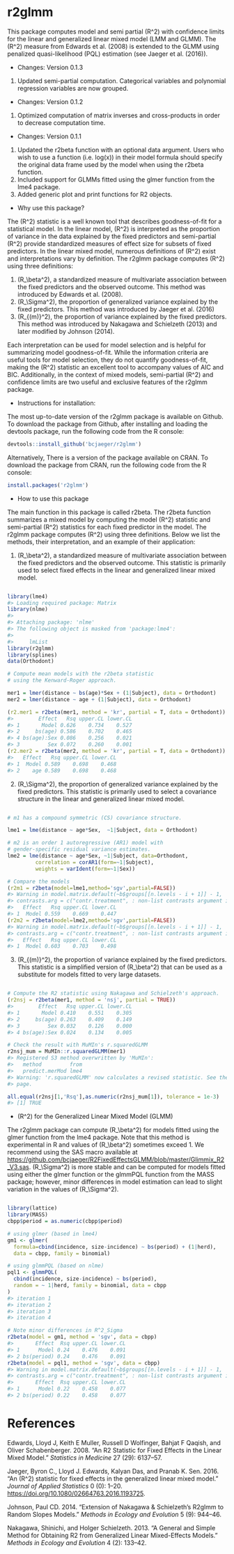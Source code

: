 
<!-- README.md is generated from README.Rmd. Please edit that file -->

# r2glmm

This package computes model and semi partial \(R^2\) with confidence
limits for the linear and generalized linear mixed model (LMM and GLMM).
The \(R^2\) measure from Edwards et al. (2008) is extended to the GLMM
using penalized quasi-likelihood (PQL) estimation (see Jaeger et al.
(2016)).

  - Changes: Version 0.1.3

<!-- end list -->

1.  Updated semi-partial computation. Categorical variables and
    polynomial regression variables are now grouped.

<!-- end list -->

  - Changes: Version 0.1.2

<!-- end list -->

1.  Optimized computation of matrix inverses and cross-products in order
    to decrease computation time.

<!-- end list -->

  - Changes: Version 0.1.1

<!-- end list -->

1.  Updated the r2beta function with an optional data argument. Users
    who wish to use a function (i.e. log(x)) in their model formula
    should specify the original data frame used by the model when using
    the r2beta function.
2.  Included support for GLMMs fitted using the glmer function from the
    lme4 package.
3.  Added generic plot and print functions for R2 objects.

<!-- end list -->

  - Why use this package?

The \(R^2\) statistic is a well known tool that describes
goodness-of-fit for a statistical model. In the linear model, \(R^2\) is
interpreted as the proportion of variance in the data explained by the
fixed predictors and semi-partial \(R^2\) provide standardized measures
of effect size for subsets of fixed predictors. In the linear mixed
model, numerous definitions of \(R^2\) exist and interpretations vary by
definition. The r2glmm package computes \(R^2\) using three definitions:

1.  \(R_\beta^2\), a standardized measure of multivariate association
    between the fixed predictors and the observed outcome. This method
    was introduced by Edwards et al. (2008).
2.  \(R_\Sigma^2\), the proportion of generalized variance explained by
    the fixed predictors. This method was introduced by Jaeger et al.
    (2016)
3.  \(R_{(m)}^2\), the proportion of variance explained by the fixed
    predictors. This method was introduced by Nakagawa and Schielzeth
    (2013) and later modified by Johnson (2014).

Each interpretation can be used for model selection and is helpful for
summarizing model goodness-of-fit. While the information criteria are
useful tools for model selection, they do not quantify goodness-of-fit,
making the \(R^2\) statistic an excellent tool to accompany values of
AIC and BIC. Additionally, in the context of mixed models, semi-partial
\(R^2\) and confidence limits are two useful and exclusive features of
the r2glmm package.

  - Instructions for installation:

The most up-to-date version of the r2glmm package is available on
Github. To download the package from Github, after installing and
loading the devtools package, run the following code from the R console:

``` r
devtools::install_github('bcjaeger/r2glmm')
```

Alternatively, There is a version of the package available on CRAN. To
download the package from CRAN, run the following code from the R
console:

``` r
install.packages('r2glmm')
```

  - How to use this package

The main function in this package is called r2beta. The r2beta function
summarizes a mixed model by computing the model \(R^2\) statistic and
semi-partial \(R^2\) statistics for each fixed predictor in the model.
The r2glmm package computes \(R^2\) using three definitions. Below we
list the methods, their interpretation, and an example of their
application:

1.  \(R_\beta^2\), a standardized measure of multivariate association
    between the fixed predictors and the observed outcome. This
    statistic is primarily used to select fixed effects in the linear
    and generalized linear mixed model.

<!-- end list -->

``` r

library(lme4)
#> Loading required package: Matrix
library(nlme)
#> 
#> Attaching package: 'nlme'
#> The following object is masked from 'package:lme4':
#> 
#>     lmList
library(r2glmm)
library(splines)
data(Orthodont)

# Compute mean models with the r2beta statistic 
# using the Kenward-Roger approach.

mer1 = lmer(distance ~ bs(age)*Sex + (1|Subject), data = Orthodont)
mer2 = lmer(distance ~ age + (1|Subject), data = Orthodont)

(r2.mer1 = r2beta(mer1, method = 'kr', partial = T, data = Orthodont))
#>        Effect   Rsq upper.CL lower.CL
#> 1       Model 0.626    0.734    0.527
#> 2     bs(age) 0.586    0.702    0.465
#> 4 bs(age):Sex 0.086    0.256    0.021
#> 3         Sex 0.072    0.260    0.001
(r2.mer2 = r2beta(mer2, method = 'kr', partial = T, data = Orthodont))
#>   Effect   Rsq upper.CL lower.CL
#> 1  Model 0.589    0.698    0.468
#> 2    age 0.589    0.698    0.468
```

2.  \(R_\Sigma^2\), the proportion of generalized variance explained by
    the fixed predictors. This statistic is primarily used to select a
    covariance structure in the linear and generalized linear mixed
    model.

<!-- end list -->

``` r

# m1 has a compound symmetric (CS) covariance structure.

lme1 = lme(distance ~ age*Sex,  ~1|Subject, data = Orthodont)

# m2 is an order 1 autoregressive (AR1) model with
# gender-specific residual variance estimates.
lme2 = lme(distance ~ age*Sex, ~1|Subject, data=Orthodont, 
         correlation = corAR1(form=~1|Subject),
         weights = varIdent(form=~1|Sex))

# Compare the models
(r2m1 = r2beta(model=lme1,method='sgv',partial=FALSE))
#> Warning in model.matrix.default(~b$groups[[n.levels - i + 1]] - 1,
#> contrasts.arg = c("contr.treatment", : non-list contrasts argument ignored
#>   Effect   Rsq upper.CL lower.CL
#> 1  Model 0.559    0.669    0.447
(r2m2 = r2beta(model=lme2,method='sgv',partial=FALSE))
#> Warning in model.matrix.default(~b$groups[[n.levels - i + 1]] - 1,
#> contrasts.arg = c("contr.treatment", : non-list contrasts argument ignored
#>   Effect   Rsq upper.CL lower.CL
#> 1  Model 0.603    0.703    0.498
```

3.  \(R_{(m)}^2\), the proportion of variance explained by the fixed
    predictors. This statistic is a simplified version of \(R_\beta^2\)
    that can be used as a substitute for models fitted to very large
    datasets.

<!-- end list -->

``` r

# Compute the R2 statistic using Nakagawa and Schielzeth's approach.
(r2nsj = r2beta(mer1, method = 'nsj', partial = TRUE))
#>        Effect   Rsq upper.CL lower.CL
#> 1       Model 0.410    0.551    0.305
#> 2     bs(age) 0.263    0.409    0.149
#> 3         Sex 0.032    0.126    0.000
#> 4 bs(age):Sex 0.024    0.134    0.005

# Check the result with MuMIn's r.squaredGLMM
r2nsj_mum = MuMIn::r.squaredGLMM(mer1)
#> Registered S3 method overwritten by 'MuMIn':
#>   method         from
#>   predict.merMod lme4
#> Warning: 'r.squaredGLMM' now calculates a revised statistic. See the help
#> page.

all.equal(r2nsj[1,'Rsq'],as.numeric(r2nsj_mum[1]), tolerance = 1e-3)
#> [1] TRUE
```

  - \(R^2\) for the Generalized Linear Mixed Model (GLMM)

The r2glmm package can compute \(R_\beta^2\) for models fitted using the
glmer function from the lme4 package. Note that this method is
experimental in R and values of \(R_\beta^2\) sometimes exceed 1. We
recommend using the SAS macro available at
<https://github.com/bcjaeger/R2FixedEffectsGLMM/blob/master/Glimmix_R2_V3.sas>.
\(R_\Sigma^2\) is more stable and can be computed for models fitted
using either the glmer function or the glmmPQL function from the MASS
package; however, minor differences in model estimation can lead to
slight variation in the values of \(R_\Sigma^2\).

``` r

library(lattice)
library(MASS)
cbpp$period = as.numeric(cbpp$period)

# using glmer (based in lme4)
gm1 <- glmer(
  formula=cbind(incidence, size-incidence) ~ bs(period) + (1|herd),
  data = cbpp, family = binomial)

# using glmmPQL (based on nlme)
pql1 <- glmmPQL(
  cbind(incidence, size-incidence) ~ bs(period), 
  random = ~ 1|herd, family = binomial, data = cbpp
)
#> iteration 1
#> iteration 2
#> iteration 3
#> iteration 4

# Note minor differences in R^2_Sigma
r2beta(model = gm1, method = 'sgv', data = cbpp)
#>       Effect  Rsq upper.CL lower.CL
#> 1      Model 0.24    0.476    0.091
#> 2 bs(period) 0.24    0.476    0.091
r2beta(model = pql1, method = 'sgv', data = cbpp)
#> Warning in model.matrix.default(~b$groups[[n.levels - i + 1]] - 1,
#> contrasts.arg = c("contr.treatment", : non-list contrasts argument ignored
#>       Effect  Rsq upper.CL lower.CL
#> 1      Model 0.22    0.458    0.077
#> 2 bs(period) 0.22    0.458    0.077
```

# References

<div id="refs" class="references">

<div id="ref-edwards2008r2">

Edwards, Lloyd J, Keith E Muller, Russell D Wolfinger, Bahjat F Qaqish,
and Oliver Schabenberger. 2008. “An R2 Statistic for Fixed Effects in
the Linear Mixed Model.” *Statistics in Medicine* 27 (29): 6137–57.

</div>

<div id="ref-r2glmmJaeger">

Jaeger, Byron C., Lloyd J. Edwards, Kalyan Das, and Pranab K. Sen. 2016.
“An \(R^2\) statistic for fixed effects in the generalized linear mixed
model.” *Journal of Applied Statistics* 0 (0): 1–20.
<https://doi.org/10.1080/02664763.2016.1193725>.

</div>

<div id="ref-johnson2014extension">

Johnson, Paul CD. 2014. “Extension of Nakagawa & Schielzeth’s R2glmm to
Random Slopes Models.” *Methods in Ecology and Evolution* 5 (9): 944–46.

</div>

<div id="ref-nakagawa2013general">

Nakagawa, Shinichi, and Holger Schielzeth. 2013. “A General and Simple
Method for Obtaining R2 from Generalized Linear Mixed-Effects Models.”
*Methods in Ecology and Evolution* 4 (2): 133–42.

</div>

</div>
